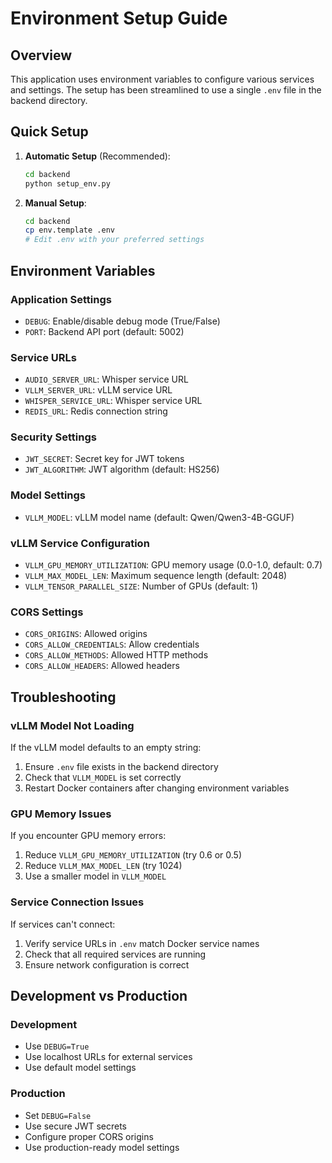 # Environment Setup Guide

## Overview
This application uses environment variables to configure various services and settings. The setup has been streamlined to use a single `.env` file in the backend directory.

## Quick Setup

1. **Automatic Setup** (Recommended):
   ```bash
   cd backend
   python setup_env.py
   ```

2. **Manual Setup**:
   ```bash
   cd backend
   cp env.template .env
   # Edit .env with your preferred settings
   ```

## Environment Variables

### Application Settings
- `DEBUG`: Enable/disable debug mode (True/False)
- `PORT`: Backend API port (default: 5002)

### Service URLs
- `AUDIO_SERVER_URL`: Whisper service URL
- `VLLM_SERVER_URL`: vLLM service URL  
- `WHISPER_SERVICE_URL`: Whisper service URL
- `REDIS_URL`: Redis connection string

### Security Settings
- `JWT_SECRET`: Secret key for JWT tokens
- `JWT_ALGORITHM`: JWT algorithm (default: HS256)

### Model Settings
- `VLLM_MODEL`: vLLM model name (default: Qwen/Qwen3-4B-GGUF)

### vLLM Service Configuration
- `VLLM_GPU_MEMORY_UTILIZATION`: GPU memory usage (0.0-1.0, default: 0.7)
- `VLLM_MAX_MODEL_LEN`: Maximum sequence length (default: 2048)
- `VLLM_TENSOR_PARALLEL_SIZE`: Number of GPUs (default: 1)

### CORS Settings
- `CORS_ORIGINS`: Allowed origins
- `CORS_ALLOW_CREDENTIALS`: Allow credentials
- `CORS_ALLOW_METHODS`: Allowed HTTP methods
- `CORS_ALLOW_HEADERS`: Allowed headers

## Troubleshooting

### vLLM Model Not Loading
If the vLLM model defaults to an empty string:
1. Ensure `.env` file exists in the backend directory
2. Check that `VLLM_MODEL` is set correctly
3. Restart Docker containers after changing environment variables

### GPU Memory Issues
If you encounter GPU memory errors:
1. Reduce `VLLM_GPU_MEMORY_UTILIZATION` (try 0.6 or 0.5)
2. Reduce `VLLM_MAX_MODEL_LEN` (try 1024)
3. Use a smaller model in `VLLM_MODEL`

### Service Connection Issues
If services can't connect:
1. Verify service URLs in `.env` match Docker service names
2. Check that all required services are running
3. Ensure network configuration is correct

## Development vs Production

### Development
- Use `DEBUG=True`
- Use localhost URLs for external services
- Use default model settings

### Production
- Set `DEBUG=False`
- Use secure JWT secrets
- Configure proper CORS origins
- Use production-ready model settings 